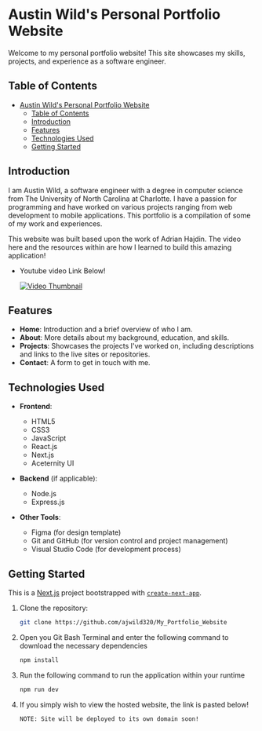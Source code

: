 # Austin Wild's Personal Portfolio Website

Welcome to my personal portfolio website! This site showcases my skills, projects, and experience as a software engineer.

## Table of Contents

- [Austin Wild's Personal Portfolio Website](#austin-wilds-personal-portfolio-website)
  - [Table of Contents](#table-of-contents)
  - [Introduction](#introduction)
  - [Features](#features)
  - [Technologies Used](#technologies-used)
  - [Getting Started](#getting-started)

## Introduction

I am Austin Wild, a software engineer with a degree in computer science from The University of North Carolina at Charlotte. I have a passion for programming and have worked on various projects ranging from web development to mobile applications. This portfolio is a compilation of some of my work and experiences.

This website was built based upon the work of Adrian Hajdin. The video here and the resources within are how I learned to build this amazing application!
- Youtube video Link Below!

  [![Video Thumbnail](https://img.youtube.com/vi/FTH6Dn3AyIQ/0.jpg)](https://www.youtube.com/watch?v=FTH6Dn3AyIQ)


## Features

- **Home**: Introduction and a brief overview of who I am.
- **About**: More details about my background, education, and skills.
- **Projects**: Showcases the projects I've worked on, including descriptions and links to the live sites or repositories.
- **Contact**: A form to get in touch with me.

## Technologies Used

- **Frontend**:
  - HTML5
  - CSS3
  - JavaScript
  - React.js
  - Next.js
  - Aceternity UI

- **Backend** (if applicable):
  - Node.js
  - Express.js

- **Other Tools**:
  - Figma (for design template)
  - Git and GitHub (for version control and project management)
  - Visual Studio Code (for development process)

## Getting Started

This is a [Next.js](https://nextjs.org/) project bootstrapped with [`create-next-app`](https://github.com/vercel/next.js/tree/canary/packages/create-next-app).

1. Clone the repository:
   ```sh
   git clone https://github.com/ajwild320/My_Portfolio_Website
2. Open you Git Bash Terminal and enter the following command to
   download the necessary dependencies 
   ```sh
   npm install
3. Run the following command to run the application within your runtime
   ```sh
   npm run dev
4. If you simply wish to view the hosted website, the link is pasted below!
   ```sh
   NOTE: Site will be deployed to its own domain soon!
